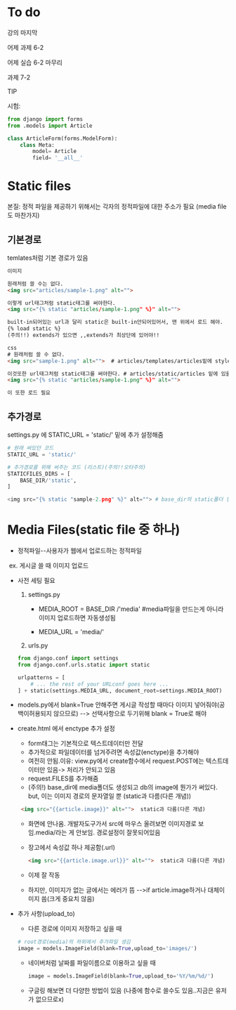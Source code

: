 # To do

강의 마지막

어제 과제 6-2

어제 실습 6-2 마무리

과제 7-2

TIP

시험:

```python
from django import forms 
from .models import Article

class ArticleForm(forms.ModelForm):
    class Meta:
        model= Article
        field= '__all__'
```







# Static files

본질: 정적 파일을 제공하기 위해서는 각자의 정적파일에 대한 주소가 필요 (media file 도 마찬가지)





## 기본경로

temlates처럼 기본 경로가 있음

```html
이미지

원래처럼 쓸 수는 없다.
<img src="articles/sample-1.png" alt="">

이렇게 url태그처럼 static태그를 써야한다.
<img src="{% static "articles/sample-1.png" %}" alt="">

built-in되어있는 url과 달리 static은 built-in안되어있어서, 맨 위에서 로드 해야.
{% load static %}
(주의!!) extends가 있으면 ,,extends가 최상단에 있어야!!
```

```html
css
# 원래처럼 쓸 수 없다.
<img src="sample-1.png" alt="">  # articles/templates/articles밑에 style.css있을 때

이것또한 url태그처럼 static태그를 써야한다. # articles/static/articles 밑에 있을 때
<img src="{% static "articles/sample-1.png" %}" alt="">

이 또한 로드 필요
```



## 추가경로

settings.py 에  STATIC_URL = 'static/' 밑에 추가 설정해줌

```python
# 원래 써있던 코드
STATIC_URL = 'static/'

# 추가경로를 위해 써주는 코드 (리스트)(주의!!오타주의)
STATICFILES_DIRS = [
    BASE_DIR/'static',
]

<img src="{% static "sample-2.png" %}" alt=""> # base_dir의 static폴더 안에 파일
```



# Media Files(static file 중 하나)

* 정적파일--사용자가 웹에서 업로드하는 정적파일

​	ex. 게시글 쓸 때 이미지 업로드 

* 사전 세팅 필요

  1. settings.py

     - MEDIA_ROOT = BASE_DIR /'media' #media파일을 만드는게 아니라 이미지 업로드하면 자동생성됨

     - MEDIA_URL = 'media/'

  2.  urls.py

     ```python
     from django.conf import settings
     from django.conf.urls.static import static
     
     urlpatterns = [
         # ... the rest of your URLconf goes here ...
     ] + static(settings.MEDIA_URL, document_root=settings.MEDIA_ROOT)
     ```

     

* models.py에서 blank=True 안해주면 게시글 작성할 때마다 이미지 넣어줘야(공백이허용되지 않으므로) --> 선택사항으로 두기위해 blank = True로 해야

* create.html 에서 enctype 추가 설정

  - form태그는 기본적으로 텍스트데이터만 전달
  - 추가적으로 파일데이터를 넘겨주려면 속성값(enctype)을 추가해야
  - 여전히 안됨.이유: view.py에서 create함수에서 request.POST에는 텍스트데이터만 있음-> 처리가 안되고 있음
  - request.FILES를 추가해줌
  - (주의!) base_dir에 media폴더도 생성되고 db의 image에 뭔가가 써있다. but, 이는 이미지 경로의 문자열일 뿐 (static과 다름(다른 개념))

  ```html
   <img src="{{article.image}}" alt="">  static과 다름(다른 개념)
  ```

  * 화면에 안나옴. 개발자도구가서 src에 마우스 올려보면 이미지경로 보임.media/라는 게 안보임. 경로설정이 잘못되어있음

  * 장고에서 속성값 하나 제공함(.url)

    ```html
    <img src="{{article.image.url}}" alt="">  static과 다름(다른 개념)
    ```

  * 이제 잘 작동
  * 하지만, 이미지가 없는 글에서는 에러가 뜸 -->if article.image하거나 대체이미지 씀(크게 중요치 않음)

* 추가 사항(upload_to)

  * 다른 경로에 이미지 저장하고 싶을 때

  ```py
  # root경로(media)의 하위에서 추가파일 생김
  image = models.ImageField(blank=True,upload_to='images/')
  ```

  * 네이버처럼 날짜를 파일이름으로 이용하고 싶을 때

    ```python
    image = models.ImageField(blank=True,upload_to='%Y/%m/%d/')
    ```

  * 구글링 해보면 더 다양한 방법이 있음 (나중에 함수로 쓸수도 있음..지금은 유저가 없으므로x)

